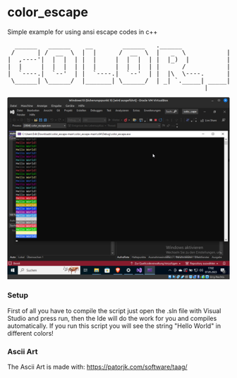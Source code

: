 # color_escape
Simple example for using ansi escape codes in c++

<pre>
  ______   ______    __        ______   .______             _______     _______.  ______     ___      .______    _______ 
 /      | /  __  \  |  |      /  __  \  |   _  \           |   ____|   /       | /      |   /   \     |   _  \  |   ____|
|  ,----'|  |  |  | |  |     |  |  |  | |  |_)  |          |  |__     |   (----`|  ,----'  /  ^  \    |  |_)  | |  |__   
|  |     |  |  |  | |  |     |  |  |  | |      /           |   __|     \   \    |  |      /  /_\  \   |   ___/  |   __|  
|  `----.|  `--'  | |  `----.|  `--'  | |  |\  \----.      |  |____.----)   |   |  `----./  _____  \  |  |      |  |____ 
 \______| \______/  |_______| \______/  | _| `._____| _____|_______|_______/     \______/__/     \__\ | _|      |_______|
                                                     |______|                                                            
</pre>
![image](https://github.com/Terraminator/color_escape/blob/main/works.png?raw=true)
### Setup
First of all you have to compile the script just open the .sln file with Visual Studio and press run, then the Ide will do the work for you and compiles automatically.
If you run this script you will see the string "Hello World" in different colors!

### Ascii Art  
The Ascii Art is made with: https://patorjk.com/software/taag/
